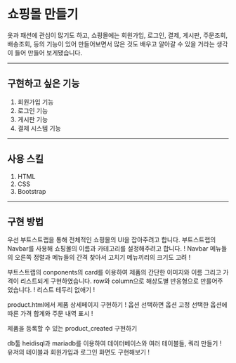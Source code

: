 # 쇼핑몰 만들기

옷과 패션에 관심이 많기도 하고, 쇼핑몰에는 회원가입, 로그인, 결제, 게시판, 주문조회, 배송조회, 등의 기능이 있어 만들어보면서 많은 것도 배우고 알아갈 수 있을 거라는 생각이 들어 만들어 보게됐습니다.

___
## 구현하고 싶은 기능

1. 회원가입 기능
2. 로그인 기능
3. 게시판 기능
4. 결제 시스템 기능
___
## 사용 스킬

1. HTML
2. CSS
3. Bootstrap
___
## 구현 방법

우선 부트스트랩을 통해 전체적인 쇼핑몰의 UI을 잡아주려고 합니다.
부트스트랩의 Navbar를 사용해 쇼핑몰의 이름과 카테고리를 설정해주려고 합니다.
! Navbar 메뉴들의 오른쪽 정렬과 메뉴들의 간격 찾아서 고치기 메뉴끼리의 크기도 고려 !

부트스트랩의 conponents의 card를 이용하여 제품의 간단한 이미지와 이름 그리고 가격이 리스트되게 구현하였습니다.
row와 column으로 해상도별 반응형으로 만를어주었습니다.
! 리스트 테두리 없애기 !

product.html에서 제품 상세페이지 구현하기 
! 옵션 선택하면 옵션 고정 선택한 옵션에 따른 가격 합계와 주문 내역 표시 !

제품을 등록할 수 있는 product_created 구현하기

db툴 heidisql과 mariadb를 이용하여 데이터베이스와 여러 테이블들, 쿼리 만들기
! 유저의 테이블과 회원가입과 로그인 화면도 구현해보기 !
